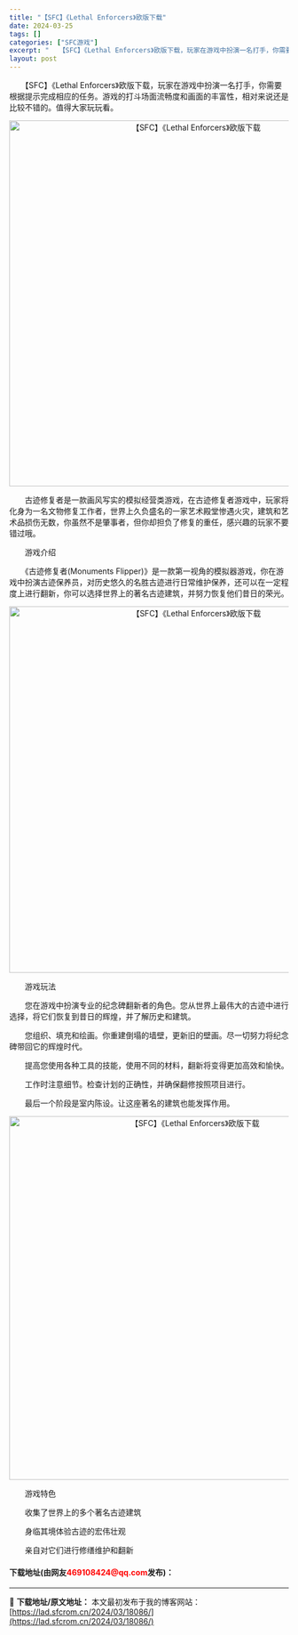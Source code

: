 ```yaml
---
title: "【SFC】《Lethal Enforcers》欧版下载"
date: 2024-03-25
tags: []
categories: ["SFC游戏"]
excerpt: "　　【SFC】《Lethal Enforcers》欧版下载，玩家在游戏中扮演一名打手，你需要根据提示完成相应的任务。游戏的打斗场面流畅度和画面的丰富性，相对来说还是比较不错的。值得大家玩玩看。 　　古迹修复者是一款画风写实的模拟经营类游戏，在古迹修复者游戏中，玩家将化身为一名文物修复工作者，世界上久&hellip;"
layout: post
---
```


 <p>　　【SFC】《Lethal Enforcers》欧版下载，玩家在游戏中扮演一名打手，你需要根据提示完成相应的任务。游戏的打斗场面流畅度和画面的丰富性，相对来说还是比较不错的。值得大家玩玩看。</p> <p align="center"><img align="" border="0" src="https://lad.sfcrom.cn/wp-content/uploads/2024/03/20240324_6600be3fa8627.png" width="658" alt="【SFC】《Lethal Enforcers》欧版下载" /></p> <p>　　古迹修复者是一款画风写实的模拟经营类游戏，在古迹修复者游戏中，玩家将化身为一名文物修复工作者，世界上久负盛名的一家艺术殿堂惨遇火灾，建筑和艺术品损伤无数，你虽然不是肇事者，但你却担负了修复的重任，感兴趣的玩家不要错过哦。</p> <p>　　游戏介绍</p> <p>　　《古迹修复者(Monuments Flipper)》是一款第一视角的模拟器游戏，你在游戏中扮演古迹保养员，对历史悠久的名胜古迹进行日常维护保养，还可以在一定程度上进行翻新，你可以选择世界上的著名古迹建筑，并努力恢复他们昔日的荣光。</p> <p align="center"><img align="" border="0" src="https://lad.sfcrom.cn/wp-content/uploads/2024/03/20240324_6600be4112e8b.png" width="659" alt="【SFC】《Lethal Enforcers》欧版下载" /></p> <p>　　游戏玩法</p> <p>　　您在游戏中扮演专业的纪念碑翻新者的角色。您从世界上最伟大的古迹中进行选择，将它们恢复到昔日的辉煌，并了解历史和建筑。</p> <p>　　您组织、填充和绘画。你重建倒塌的墙壁，更新旧的壁画。尽一切努力将纪念碑带回它的辉煌时代。</p> <p>　　提高您使用各种工具的技能，使用不同的材料，翻新将变得更加高效和愉快。</p> <p>　　工作时注意细节。检查计划的正确性，并确保翻修按照项目进行。</p> <p>　　最后一个阶段是室内陈设。让这座著名的建筑也能发挥作用。</p> <p align="center"><img align="" border="0" src="https://lad.sfcrom.cn/wp-content/uploads/2024/03/20240324_6600be427537c.png" width="654" alt="【SFC】《Lethal Enforcers》欧版下载" /></p> <p>　　游戏特色</p> <p>　　收集了世界上的多个著名古迹建筑</p> <p>　　身临其境体验古迹的宏伟壮观</p> <p>　　亲自对它们进行修缮维护和翻新</p> <p><h4>下载地址(由网友<font color="red">469108424@qq.com</font>发布)：</h4></p> 

---
📖 **下载地址/原文地址：** 本文最初发布于我的博客网站：[https://lad.sfcrom.cn/2024/03/18086/](https://lad.sfcrom.cn/2024/03/18086/)
